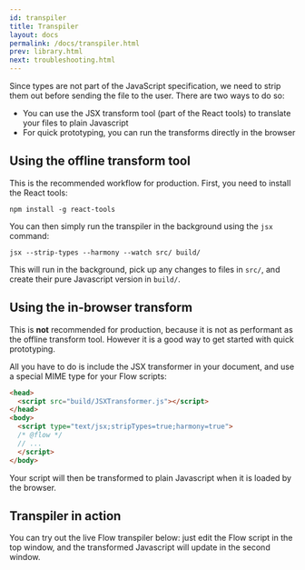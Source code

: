 ```yaml
---
id: transpiler
title: Transpiler
layout: docs
permalink: /docs/transpiler.html
prev: library.html
next: troubleshooting.html
---
```


Since types are not part of the JavaScript specification, we need to strip them out before sending the file to the user. There are two ways to do so:

* You can use the JSX transform tool (part of the React tools) to translate your files to plain Javascript
* For quick prototyping, you can run the transforms directly in the browser

## Using the offline transform tool

This is the recommended workflow for production. First, you need to install the React tools:

```
npm install -g react-tools
```

You can then simply run the transpiler in the background using the `jsx` command:

```
jsx --strip-types --harmony --watch src/ build/
```

This will run in the background, pick up any changes to files in `src/`, and create their pure Javascript version in `build/`.

## Using the in-browser transform

This is **not** recommended for production, because it is not as performant as the offline transform tool. However it is a good way to get started with quick prototyping.

All you have to do is include the JSX transformer in your document, and use a special MIME type for your Flow scripts:

```html
<head>
  <script src="build/JSXTransformer.js"></script>
</head>
<body>
  <script type="text/jsx;stripTypes=true;harmony=true">
  /* @flow */
  // ...
  </script>
</body>
```

Your script will then be transformed to plain Javascript when it is loaded by the browser.

## Transpiler in action

You can try out the live Flow transpiler below: just edit the Flow script in the top window, and the transformed Javascript will update in the second window.

<script>var ___tm = window.setTimeout; window.setTimeout = function(fn) { ___tm(fn, 0)}; // remove the stupid setTimeout in JSX live editor</script>
<!--[if lte IE 8]>
<script type="text/javascript" src="http://facebook.github.io/react/js/html5shiv.min.js"></script>
<script type="text/javascript" src="http://facebook.github.io/react/js/es5-shim.min.js"></script>
<script type="text/javascript" src="http://facebook.github.io/react/js/es5-sham.min.js"></script>
<![endif]-->
<script type="text/javascript" src="http://facebook.github.io/react/js/codemirror.js"></script>
<script type="text/javascript" src="http://facebook.github.io/react/js/javascript.js"></script>
<script type="text/javascript" src="http://facebook.github.io/react/js/react.js"></script>
<!-- Right now JSXTransformer on the React website is too old. So I built
it from master on the React repo and copy/pasted it here. Whenever we ship
the next version of React we can just use it and remove the local one -->
<script type="text/javascript" src="/flow/static/JSXTransformer.js"></script>
<script type="text/javascript" src="http://facebook.github.io/react/js/live_editor.js"></script>
<script type="text/javascript" src="http://facebook.github.io/react/js/showdown.js"></script>
<link rel="stylesheet" href="http://facebook.github.io/react/css/codemirror.css" />

<div id="jsxCompiler"></div>
<script src="/flow/static/transformer.js"></script>
